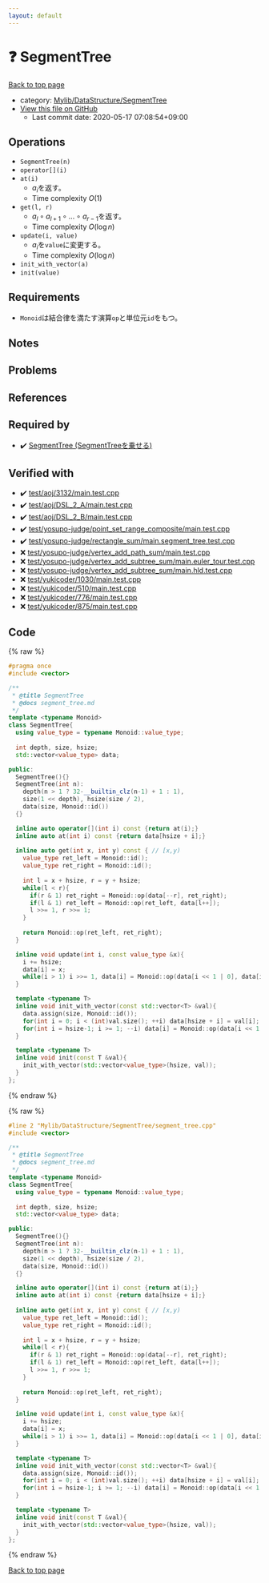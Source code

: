```yaml
---
layout: default
---
```


<!-- mathjax config similar to math.stackexchange -->
<script type="text/javascript" async
  src="https://cdnjs.cloudflare.com/ajax/libs/mathjax/2.7.5/MathJax.js?config=TeX-MML-AM_CHTML">
</script>
<script type="text/x-mathjax-config">
  MathJax.Hub.Config({
    TeX: { equationNumbers: { autoNumber: "AMS" }},
    tex2jax: {
      inlineMath: [ ['$','$'] ],
      processEscapes: true
    },
    "HTML-CSS": { matchFontHeight: false },
    displayAlign: "left",
    displayIndent: "2em"
  });
</script>

<script type="text/javascript" src="https://cdnjs.cloudflare.com/ajax/libs/jquery/3.4.1/jquery.min.js"></script>
<script src="https://cdn.jsdelivr.net/npm/jquery-balloon-js@1.1.2/jquery.balloon.min.js" integrity="sha256-ZEYs9VrgAeNuPvs15E39OsyOJaIkXEEt10fzxJ20+2I=" crossorigin="anonymous"></script>
<script type="text/javascript" src="../../../../assets/js/copy-button.js"></script>
<link rel="stylesheet" href="../../../../assets/css/copy-button.css" />


# :question: SegmentTree

<a href="../../../../index.html">Back to top page</a>

* category: <a href="../../../../index.html#7a59141fbb54053c332fbe894553f051">Mylib/DataStructure/SegmentTree</a>
* <a href="{{ site.github.repository_url }}/blob/master/Mylib/DataStructure/SegmentTree/segment_tree.cpp">View this file on GitHub</a>
    - Last commit date: 2020-05-17 07:08:54+09:00




## Operations

- `SegmentTree(n)`
- `operator[](i)`
- `at(i)`
	- $a_i$を返す。
	- Time complexity $O(1)$
- `get(l, r)`
	- $a_l \circ a_{l+1} \circ \ldots \circ a_{r-1}$を返す。
	- Time complexity $O(\log n)$
- `update(i, value)`
	- $a_i$を`value`に変更する。
	- Time complexity $O(\log n)$
- `init_with_vector(a)`
- `init(value)`

## Requirements

- `Monoid`は結合律を満たす演算`op`と単位元`id`をもつ。

## Notes

## Problems

## References
 


## Required by

* :heavy_check_mark: <a href="segment_tree_on_segment_tree.cpp.html">SegmentTree (SegmentTreeを乗せる)</a>


## Verified with

* :heavy_check_mark: <a href="../../../../verify/test/aoj/3132/main.test.cpp.html">test/aoj/3132/main.test.cpp</a>
* :heavy_check_mark: <a href="../../../../verify/test/aoj/DSL_2_A/main.test.cpp.html">test/aoj/DSL_2_A/main.test.cpp</a>
* :heavy_check_mark: <a href="../../../../verify/test/aoj/DSL_2_B/main.test.cpp.html">test/aoj/DSL_2_B/main.test.cpp</a>
* :heavy_check_mark: <a href="../../../../verify/test/yosupo-judge/point_set_range_composite/main.test.cpp.html">test/yosupo-judge/point_set_range_composite/main.test.cpp</a>
* :heavy_check_mark: <a href="../../../../verify/test/yosupo-judge/rectangle_sum/main.segment_tree.test.cpp.html">test/yosupo-judge/rectangle_sum/main.segment_tree.test.cpp</a>
* :x: <a href="../../../../verify/test/yosupo-judge/vertex_add_path_sum/main.test.cpp.html">test/yosupo-judge/vertex_add_path_sum/main.test.cpp</a>
* :x: <a href="../../../../verify/test/yosupo-judge/vertex_add_subtree_sum/main.euler_tour.test.cpp.html">test/yosupo-judge/vertex_add_subtree_sum/main.euler_tour.test.cpp</a>
* :x: <a href="../../../../verify/test/yosupo-judge/vertex_add_subtree_sum/main.hld.test.cpp.html">test/yosupo-judge/vertex_add_subtree_sum/main.hld.test.cpp</a>
* :x: <a href="../../../../verify/test/yukicoder/1030/main.test.cpp.html">test/yukicoder/1030/main.test.cpp</a>
* :x: <a href="../../../../verify/test/yukicoder/510/main.test.cpp.html">test/yukicoder/510/main.test.cpp</a>
* :x: <a href="../../../../verify/test/yukicoder/776/main.test.cpp.html">test/yukicoder/776/main.test.cpp</a>
* :x: <a href="../../../../verify/test/yukicoder/875/main.test.cpp.html">test/yukicoder/875/main.test.cpp</a>


## Code

<a id="unbundled"></a>
{% raw %}
```cpp
#pragma once
#include <vector>

/**
 * @title SegmentTree
 * @docs segment_tree.md
 */
template <typename Monoid>
class SegmentTree{
  using value_type = typename Monoid::value_type;
  
  int depth, size, hsize;
  std::vector<value_type> data;

public:
  SegmentTree(){}
  SegmentTree(int n):
    depth(n > 1 ? 32-__builtin_clz(n-1) + 1 : 1),
    size(1 << depth), hsize(size / 2),
    data(size, Monoid::id())
  {}

  inline auto operator[](int i) const {return at(i);}
  inline auto at(int i) const {return data[hsize + i];}
  
  inline auto get(int x, int y) const { // [x,y)
    value_type ret_left = Monoid::id();
    value_type ret_right = Monoid::id();
    
    int l = x + hsize, r = y + hsize;
    while(l < r){
      if(r & 1) ret_right = Monoid::op(data[--r], ret_right);
      if(l & 1) ret_left = Monoid::op(ret_left, data[l++]);
      l >>= 1, r >>= 1;
    }
    
    return Monoid::op(ret_left, ret_right);
  }

  inline void update(int i, const value_type &x){
    i += hsize;
    data[i] = x;
    while(i > 1) i >>= 1, data[i] = Monoid::op(data[i << 1 | 0], data[i << 1 | 1]);
  }

  template <typename T>
  inline void init_with_vector(const std::vector<T> &val){
    data.assign(size, Monoid::id());
    for(int i = 0; i < (int)val.size(); ++i) data[hsize + i] = val[i];
    for(int i = hsize-1; i >= 1; --i) data[i] = Monoid::op(data[i << 1 | 0], data[i << 1 | 1]);
  }

  template <typename T>
  inline void init(const T &val){
    init_with_vector(std::vector<value_type>(hsize, val));
  }  
};

```
{% endraw %}

<a id="bundled"></a>
{% raw %}
```cpp
#line 2 "Mylib/DataStructure/SegmentTree/segment_tree.cpp"
#include <vector>

/**
 * @title SegmentTree
 * @docs segment_tree.md
 */
template <typename Monoid>
class SegmentTree{
  using value_type = typename Monoid::value_type;
  
  int depth, size, hsize;
  std::vector<value_type> data;

public:
  SegmentTree(){}
  SegmentTree(int n):
    depth(n > 1 ? 32-__builtin_clz(n-1) + 1 : 1),
    size(1 << depth), hsize(size / 2),
    data(size, Monoid::id())
  {}

  inline auto operator[](int i) const {return at(i);}
  inline auto at(int i) const {return data[hsize + i];}
  
  inline auto get(int x, int y) const { // [x,y)
    value_type ret_left = Monoid::id();
    value_type ret_right = Monoid::id();
    
    int l = x + hsize, r = y + hsize;
    while(l < r){
      if(r & 1) ret_right = Monoid::op(data[--r], ret_right);
      if(l & 1) ret_left = Monoid::op(ret_left, data[l++]);
      l >>= 1, r >>= 1;
    }
    
    return Monoid::op(ret_left, ret_right);
  }

  inline void update(int i, const value_type &x){
    i += hsize;
    data[i] = x;
    while(i > 1) i >>= 1, data[i] = Monoid::op(data[i << 1 | 0], data[i << 1 | 1]);
  }

  template <typename T>
  inline void init_with_vector(const std::vector<T> &val){
    data.assign(size, Monoid::id());
    for(int i = 0; i < (int)val.size(); ++i) data[hsize + i] = val[i];
    for(int i = hsize-1; i >= 1; --i) data[i] = Monoid::op(data[i << 1 | 0], data[i << 1 | 1]);
  }

  template <typename T>
  inline void init(const T &val){
    init_with_vector(std::vector<value_type>(hsize, val));
  }  
};

```
{% endraw %}

<a href="../../../../index.html">Back to top page</a>


